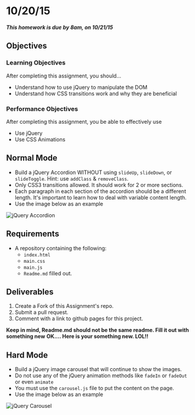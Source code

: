 # 10/20/15

___This homework is due by 8am, on 10/21/15___

## Objectives

### Learning Objectives

After completing this assignment, you should…

* Understand how to use jQuery to manipulate the DOM
* Understand how CSS transitions work and why they are beneficial


### Performance Objectives

After completing this assignment, you be able to effectively use

* Use jQuery
* Use CSS Animations

## Normal Mode

* Build a jQuery Accordion WITHOUT using `slideUp`, `slideDown`, or `slideToggle`. Hint: use `addClass` & `removeClass`.
* Only CSS3 transitions allowed. It should work for 2 or more sections.
* Each paragraph in each section of the accordion should be a different length. It's important to learn how to deal with variable content length.
* Use the image below as an example

![jQuery Accordion](./assets/accordian.gif "jQuery Accordion")

## Requirements

* A repository containing the following:
  * `index.html`
  * `main.css`
  * `main.js`
  * `Readme.md` filled out.

## Deliverables

1. Create a Fork of this Assignment's repo.
2. Submit a pull request.
3. Comment with a link to github pages for this project.

**Keep in mind, Readme.md should not be the same readme. Fill it out with something new** **OK.... Here is your something new. LOL!!**

## Hard Mode

* Build a jQuery image carousel that will continue to show the images.
* Do not use any of the jQuery animation methods like `fadeIn` or `fadeOut` or even `animate`
* You must use the `carousel.js` file to put the content on the page.
* Use the image below as an example

![jQuery Carousel](./assets/carousel.gif "jQuery Carousel")